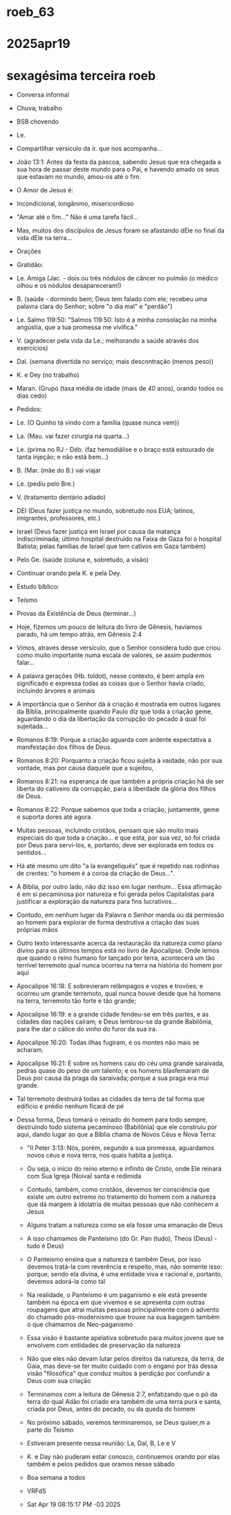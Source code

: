 # roeb_63
# 2025apr19
# sexagésima terceira roeb

- Conversa informal
- Chuva; trabalho
- BSB chovendo
  
- Le.
- Compartilhar versículo da ir. que nos acompanha...
- João 13:1: Antes da festa da páscoa, sabendo Jesus que era chegada a
  sua hora de passar deste mundo para o Pai, e havendo amado os seus
  que estavam no mundo, amou-os até o fim.
- O Amor de Jesus é:
- Incondicional, longânimo, misericordioso
- "Amar até o fim..." Não é uma tarefa fácil...
- Mas, muitos dos discípulos de Jesus foram se afastando dEle no final
  da vida dEle na terra...

- Orações

- Gratidão:
- Le. Amiga (Jac. - dois ou três nódulos de câncer no pulmão (o médico
  olhou e os nódulos desapareceram!)
- B. (saúde - dormindo bem; Deus tem falado com ele; recebeu uma
  palavra clara do Senhor; sobre "o dia mal" e "perdão")
- Le. Salmo 119:50: "Salmos 119:50: Isto é a minha consolação na minha angústia, que a tua promessa me vivifica."
- V. (agradecer pela vida da Le.; melhorando a saúde através dos
  exercícios)
- Dal. (semana divertida no serviço; mais descontração (menos peso))
- K. e Dey (no trabalho)
- Maran. (Grupo (taxa média de idade (mais de 40 anos), orando todos
  os dias cedo)
  
- Pedidos:
- Le. (O Quinho tá vindo com a família (quase nunca vem))
- La. (Mau. vai fazer cirurgia na quarta...)
- Le. (prima no RJ - Déb. (faz hemodiálise e o braço está estourado de
  tanta injeção; e não está bem...)
- B. (Mar. (mãe do B.) vai viajar
- Le. (pediu pelo Bre.)
- V. (tratamento dentário adiado)
- DEI (Deus fazer justiça no mundo, sobretudo nos EUA; latinos,
  imigrantes, professores, etc.)
- Israel (Deus fazer justiça em Israel por causa da matança
  indiscriminada; último hospital destruído na Faixa de Gaza foi o
  hospital Batista; pelas famílias de Israel que tem cativos em Gaza também)
- Pelo Ge. (saúde (coluna e, sobretudo, a visão)
- Continuar orando pela K. e pela Dey.

- Estudo bíblico:

- Teísmo

- Provas da Existência de Deus (terminar...)
  
- Hoje, fizemos um pouco de leitura do livro de Gênesis, havíamos
  parado, há um tempo atrás, em Gênesis 2:4

- Vimos, através desse versículo, que o Senhor considera tudo que
  criou como muito importante numa escala de valores, se assim
  pudermos falar...

- A palavra gerações (Hb. toldot), nesse contexto, é bem ampla em
  significado e expressa todas as coisas que o Senhor havia criado,
  incluindo árvores e animais

- A importância que o Senhor dá à criação é mostrada em outros lugares
  da Bíblia, principalmente quando Paulo diz que toda a criação geme,
  aguardando o dia da libertação da corrupção do pecado à qual foi sujeitada...

- Romanos 8:19: Porque a criação aguarda com ardente expectativa a manifestação dos filhos de Deus.
- Romanos 8:20: Porquanto a criação ficou sujeita à vaidade, não por sua vontade, mas por causa daquele que a sujeitou,
- Romanos 8:21: na esperança de que também a própria criação há de ser liberta do cativeiro da corrupção, para a liberdade da glória dos filhos de Deus.
- Romanos 8:22: Porque sabemos que toda a criação, juntamente, geme e suporta dores até agora.

- Muitas pessoas, incluindo cristãos, pensam que são muito mais
  especiais do que toda a criação... e que esta, por sua vez, só foi
  criada por Deus para servi-los, e, portanto, deve ser explorada em
  todos os sentidos...

- Há até mesmo um dito "a la evangeliquês" que é repetido nas rodinhas
  de crentes: "o homem é a coroa da criação de Deus...".

- A Bíblia, por outro lado, não diz isso em lugar nenhum... Essa
  afirmação é em si pecaminosa por natureza e foi gerada pelos
  Capitalistas para justificar a exploração da natureza para fins lucrativos...

- Contudo, em nenhum lugar da Palavra o Senhor manda ou dá permissão
  ao homem para explorar de forma destrutiva a criação das suas
  próprias mãos

- Outro texto interessante acerca da restauração da natureza como
  plano divino para os últimos tempos está no livro de
  Apocalipse. Onde lemos que quando o reino humano for lançado por
  terra, acontecerá um tão terrível terremoto qual nunca ocorreu na
  terra na história do homem por aqui

- Apocalipse 16:18: E sobrevieram relâmpagos e vozes e trovões; e
  ocorreu um grande terremoto, qual nunca houve desde que há homens
  na terra, terremoto tão forte e tão grande;
  
- Apocalipse 16:19: e a grande cidade fendeu-se em três partes, e as cidades das nações caíram; e Deus lembrou-se da grande Babilônia, para lhe dar o cálice do vinho do furor da sua ira.
- Apocalipse 16:20: Todas ilhas fugiram, e os montes não mais se acharam.
- Apocalipse 16:21: E sobre os homens caiu do céu uma grande saraivada, pedras quase do peso de um talento; e os homens blasfemaram de Deus por causa da praga da saraivada; porque a sua praga era mui grande.

- Tal terremoto destruirá todas as cidades da terra de tal forma que
  edifício e prédio nenhum ficará de pé

- Dessa forma, Deus tomará o reinado do homem para todo sempre,
  destruindo todo sistema pecaminoso (Babilônia) que ele construiu por
  aqui, dando lugar ao que a Bíblia chama de Novos Céus e Nova Terra:
  - "II Peter 3:13: Nós, porém, segundo a sua promessa, aguardamos
    novos céus e nova terra, nos quais habita a justiça.

  - Ou seja, o início do reino eterno e infinito de Cristo, onde Ele
    reinará com Sua Igreja (Noiva) santa e redimida
  - Contudo, também, como cristãos, devemos ter consciência que existe
    um outro extremo no tratamento do homem com a natureza que dá
    margem à idolatria de muitas pessoas que não conhecem a Jesus
  - Alguns tratam a natureza como se ela fosse uma emanação de Deus
  - A isso chamamos de Panteísmo (do Gr. Pan (tudo), Theos (Deus) -
    tudo é Deus)
  - O Panteísmo ensina que a natureza é também Deus, por isso devemos
    tratá-la com reverência e respeito, mas, não somente isso: porque,
    sendo ela divina, é uma entidade viva e racional e, portanto,
    devemos adorá-la como tal
  - Na realidade, o Panteísmo é um paganismo e ele está presente
    também na época em que vivemos e se apresenta com outras roupagens
    que atrai muitas pessoas principalmente com o advento do chamado
    pós-modernismo que trouxe na sua bagagem também o que chamamos de
    Neo-paganismo
  - Essa visão é bastante apelativa sobretudo para muitos jovens que
    se envolvem com entidades de preservação da natureza
  - Não que eles não devam lutar pelos direitos da natureza, da terra,
    de Gaia, mas deve-se ter muito cuidado com o engano por trás dessa
    visão "filosófica" que conduz muitos à perdição por confundir a
    Deus com sua criação
  - Terminamos com a leitura de Gênesis 2:7, enfatizando que o pó da
    terra do qual Adão foi criado era também de uma terra pura e
    santa, criada por Deus, antes do pecado, ou da queda do homem
  - No próximo sábado, veremos terminaremos, se Deus quiser,m a parte
    do Teísmo

  - Estiveram presente nessa reunião: La, Dal, B, Le e V

  - K. e Day não puderam estar conosco, continuemos orando por elas
    também e pelos pedidos que oramos nesse sábado

  - Boa semana a todos
    
  - VRFdS
  - Sat Apr 19 08:15:17 PM -03 2025

